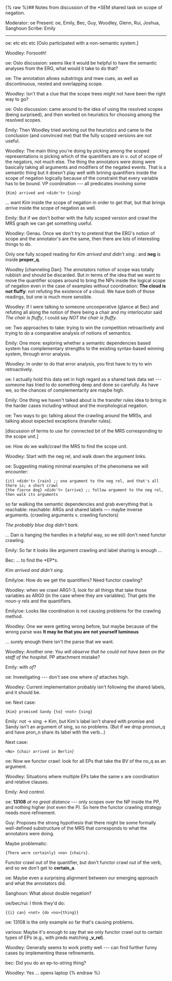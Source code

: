 {% raw %}## Notes from discussion of the \*SEM shared task on scope of negation.

Moderator: oe Present: oe, Emily, Bec, Guy, Woodley, Glenn, Rui, Joshua,
Sanghoun Scribe: Emily

* * *

oe: etc etc etc \[Oslo participated with a non-semantic system.\]

Woodley: Forsooth!

oe: Oslo discussion: seems like it would be helpful to have the semantic
analyses from the ERG, what would it take to do that?

oe: The annotation allows substrings and mwe cues, as well as
discontinuous, nested and overlapping scope.

Woodley: Isn't that a clue that the scope trees might not have been the
right way to go?

oe: Oslo discussion: came around to the idea of using the resolved
scopes (being surprised), and then worked on heuristics for choosing
among the resolved scopes.

Emily: Then Woodley tried working out the heuristics and came to the
conclusion (and convinced me) that the fully scoped versions are not
useful.

Woodley: The main thing you're doing by picking among the scoped
representations is picking which of the quantifiers are in v. out of
scope of the negators, not much else. The thing the annotators were
doing were basically taking all arguments and modifiers of the negated
events. That is a semantic thing but it doesn't play well with brining
quantifiers inside the scope of negation logically because of the
constraint that every variable has to be bound. VP coordination --- all
predicates involving some

    {Kim} arrived and <didn't> {sing}

… want *Kim* inside the scope of negation in order to get that, but that
brings *arrive* inside the scope of negation as well.

Emily: But if we don't bother with the fully scoped version and crawl
the MRS graph we can get something useful.

Woodley: Genau. Once we don't try to pretend that the ERG's notion of
scope and the annotator's are the same, then there are lots of
interesting things to do.

Only one fully scoped reading for *Kim arrived and didn't sing.*: and
**neg** is inside **proper\_q**.

Woodley \[channeling Dan\]: The annotators notion of scope was totally
rubbish and should be discarded. But in terms of the idea that we want
to move the quantifier scopes around to bring the NPs inside the logical
scope of negation even in the case of examples without coordination:
**The cloud is not fluffy**: not refuting the existence of a cloud. We
have both of those readings, but one is much more sensible.

Woodley: If I were talking to someone uncooperative (glance at Bec) and
refuting all along the notion of there being a chair and my interlocutor
said *The chair is fluffy*, I could say *NOT the chair is fluffy.*

oe: Two approaches to take: trying to win the competition retroactively
and trying to do a comparative analysis of notions of semantics.

Emily: One more: exploring whether a semantic dependencies based system
has complementary strengths to the existing syntax-based winning system,
through error analysis.

Woodley: In order to do that error analysis, you first have to try to
win retroactively.

oe: I actually hold this data set in high regard as a shared task data
set --- someone has tried to do something deep and done so carefully. As
have we, so the chances of complementarity are maybe high.

Emily: One thing we haven't talked about is the transfer rules idea to
bring in the harder cases including without and the morphological
negation.

oe: Two ways to go: talking about the crawling around the MRSs, and
talking about expected exceptions (transfer rules).

\[discussion of terms to use for connected bit of the MRS corresponding
to the scope unit.\]

oe: How do we walk/crawl the MRS to find the scope unit.

Woodley: Start with the neg rel, and walk down the argument links.

oe: Suggesting making minimal examples of the phenomena we will
encounter:

    {it} <didn't> {rain} ;; one argument to the neg rel, and that's all there is; a short crawl 
    {the fierce dog} <didn't> {arrive} ;; follow argument to the neg rel, then walk its arguments

so far walking the semantic dependencies and grab everything that is
reachable: reachable: ARGs and shared labels --- maybe inverse
arguments. (crawling arguments v. crawling functors)

*The probably blue dog didn't bark.*

… Dan is hanging the handles in a helpful way, so we still don't need
functor crawling.

Emily: So far it looks like argument crawling and label sharing is
enough …

Bec: … to find the \*EP\*s.

*Kim arrived and didn't sing.*

Emily/oe: How do we get the quantifiers? Need functor crawling?

Woodley: when we crawl ARG1-3, look for all things that take those
variables as ARG0 (in the case where they are variables). That gets the
noun-y rels and the quantifiers.

Emily/oe: Looks like coordination is not causing problems for the
crawling method.

Woodley: One we were getting wrong before, but maybe because of the
wrong parse was **It may be that you are not yourself luminous**

… surely enough there isn't the parse that we want.

Woodley: Another one: *You will observe that he could not have been on
the staff of the hospital.* PP attachment mistake?

Emily: with *of*?

oe: Investigating --- don't see one where *of* attaches high.

Woodley: Current implementation probably isn't following the shared
labels, and it should be.

oe: Next case:

    {Kim} promised Sandy {to} <not> {sing}

Emily: not -&gt; sing -&gt; Kim, but Kim's label isn't shared with
promise and Sandy isn't an argument of sing, so no problems. (But if we
drop pronoun\_q and have pron\_n share its label with the verb…)

Next case:

    <No> {chair arrived in Berlin}

oe: Now we functor crawl: look for all EPs that take the BV of the no\_q
as an argument.

Woodley: Situations where multiple EPs take the same x are coordination
and relative clauses.

Emily: And control.

oe: **13108** *at no great distance* --- only scopes over the NP inside
the PP, and nothing higher (not even the P). So here the functor
crawling strategy needs more refinement.

Guy: Proposes the strong hypothesis that there might be some formally
well-defined substructure of the MRS that corresponds to what the
annotators were doing.

Maybe problematic:

    {There were certainly} <no> {chairs}.

Functor crawl out of the quantifier, but don't functor crawl out of the
verb, and so we don't get to **certain\_a**.

oe: Maybe even a surprising alignment between our emerging approach and
what the annotators did.

Sanghoun: What about double negation?

oe/bec/rui: I think they'd do:

    {{i} can} <not> {do <no>{thing}}

oe: 13108 is the only example so far that's causing problems.

various: Maybe it's enough to say that we only functor crawl out to
certain types of EPs (e.g., with preds matching **\_v\_rel**).

Woodley: Generally seems to work pretty well --- can find further funny
cases by implementing these refinements.

bec: Did you do an ep-to-string thing?

Woodley: Yes … opens laptop
<update date omitted for speed>{% endraw %}